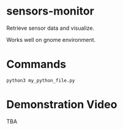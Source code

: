 # sensors-monitor
Retrieve sensor data and visualize.

Works well on gnome environment.

# Commands
`python3 my_python_file.py`

# Demonstration Video
TBA
